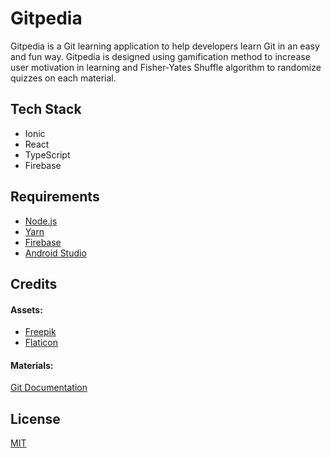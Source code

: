 # Gitpedia

Gitpedia is a Git learning application to help developers learn Git in an easy and fun way. Gitpedia is designed using gamification method to increase user motivation in learning and Fisher-Yates Shuffle algorithm to randomize quizzes on each material.

## Tech Stack

- Ionic
- React
- TypeScript
- Firebase

## Requirements

- [Node.js](https://nodejs.org/en/)
- [Yarn](https://yarnpkg.com/)
- [Firebase](https://firebase.google.com/)
- [Android Studio](https://developer.android.com/studio)

## Credits

#### Assets:

- [Freepik](https://www.freepik.com/)
- [Flaticon](https://www.flaticon.com/)

#### Materials:

[Git Documentation](https://git-scm.com/doc)

## License

[MIT](./LICENSE)

